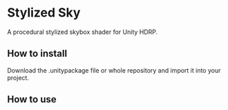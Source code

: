 # Stylized Sky
A procedural stylized skybox shader for Unity HDRP.

## How to install
Download the .unitypackage file or whole repository and import it into your project.

## How to use